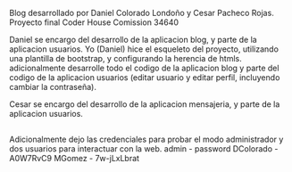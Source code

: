Blog desarrollado por Daniel Colorado Londoño y Cesar Pacheco Rojas.
Proyecto final Coder House Comission 34640

Daniel se encargo del desarrollo de la aplicacion blog, y parte de la aplicacion usuarios.
Yo (Daniel) hice el esqueleto del proyecto, utilizando una plantilla de bootstrap, y configurando la herencia de htmls.
adicionalmente desarrolle todo el codigo de la aplicacion blog y parte del codigo de la aplicacion usuarios (editar usuario y editar perfil, incluyendo cambiar la contraseña).

Cesar  se encargo del desarrollo de la aplicacion mensajeria, y parte de la aplicacion usuarios.
##


Adicionalmente dejo las credenciales para probar el modo administrador y dos usuarios para interactuar con la web.
admin - password
DColorado - A0W7RvC9
MGomez - 7w-jLxLbrat